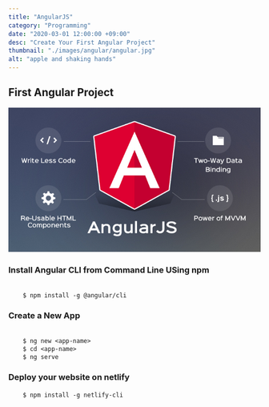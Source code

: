 ```yaml
---
title: "AngularJS"
category: "Programming"
date: "2020-03-01 12:00:00 +09:00"
desc: "Create Your First Angular Project"
thumbnail: "./images/angular/angular.jpg"
alt: "apple and shaking hands"
---
```


## First Angular Project

![Angular](./images/angular/angular.jpg)

### Install Angular CLI from Command Line USing npm

```

    $ npm install -g @angular/cli

```

### Create a New App

```

    $ ng new <app-name>
    $ cd <app-name>
    $ ng serve

```

### Deploy your website on netlify

```
    $ npm install -g netlify-cli

```
